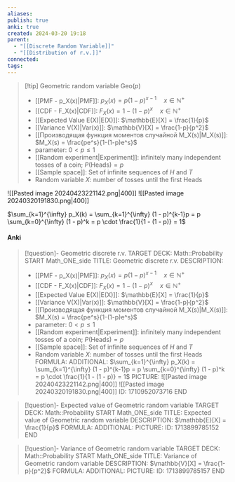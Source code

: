 ```yaml
---
aliases: 
publish: true
anki: true
created: 2024-03-20 19:18
parent:
  - "[[Discrete Random Variable]]"
  - "[[Distribution of r.v.]]"
connected: 
tags:
---
```


> [!tip] Geometric random variable $\text{Geo}(p)$ 
> - [[PMF - p_X(x)|PMF]]: $p_X(x) = p(1-p)^{x-1} \quad x \in \mathbb{N}^+$
> - [[CDF - F_X(x)|CDF]]: $F_X(x) = 1-(1-p)^x \quad x \in \mathbb{N}^+$
> - [[Expected Value E(X)|E(X)]]: $\mathbb{E}[X] = \frac{1}{p}$
> - [[Variance V(X)|Var(x)]]: $\mathbb{V}[X] = \frac{1-p}{p^2}$
> - [[Производящая функция моментов случайной M_X(s)|M_X(s)]]: $M_X(s) = \frac{pe^s}{1-(1-p)e^s}$  
> - parameter: $0 < p \leq 1$
> - [[Random experiment|Experiment]]: infinitely many independent tosses of a coin; $P(\text{Heads}) = p$
> - [[Sample space]]: Set of infinite sequences of $H$ and $T$
> - Random variable $X$: number of tosses until the first Heads

![[Pasted image 20240423221142.png|400]]
![[Pasted image 20240320191830.png|400]]


$\sum_{k=1}^{\infty} p_X(k) = \sum_{k=1}^{\infty} (1 - p)^{k-1}p = p \sum_{k=0}^{\infty} (1 - p)^k = p \cdot \frac{1}{1 - (1 - p)} = 1$

#### Anki
> [!question]- Geometric discrete r.v.
TARGET DECK: Math::Probability 
START
Math_ONE_side
TITLE: Geometric discrete r.v.
DESCRIPTION: 
> - [[PMF - p_X(x)|PMF]]: $p_X(x) = p(1-p)^{x-1} \quad x \in \mathbb{N}^+$
> - [[CDF - F_X(x)|CDF]]: $F_X(x) = 1-(1-p)^x \quad x \in \mathbb{N}^+$
> - [[Expected Value E(X)|E(X)]]: $\mathbb{E}[X] = \frac{1}{p}$
> - [[Variance V(X)|Var(x)]]: $\mathbb{V}[X] = \frac{1-p}{p^2}$
> - [[Производящая функция моментов случайной M_X(s)|M_X(s)]]: $M_X(s) = \frac{pe^s}{1-(1-p)e^s}$  
> - parameter: $0 < p \leq 1$
> - [[Random experiment|Experiment]]: infinitely many independent tosses of a coin; $P(\text{Heads}) = p$
> - [[Sample space]]: Set of infinite sequences of $H$ and $T$
> - Random variable $X$: number of tosses until the first Heads
FORMULA: 
ADDITIONAL: $\sum_{k=1}^{\infty} p_X(k) = \sum_{k=1}^{\infty} (1 - p)^{k-1}p = p \sum_{k=0}^{\infty} (1 - p)^k = p \cdot \frac{1}{1 - (1 - p)} = 1$
PICTURE: 
![[Pasted image 20240423221142.png|400]]
![[Pasted image 20240320191830.png|400]]
ID: 1710952073716
END

> [!question]- Expected value of Geometric random variable
TARGET DECK: Math::Probability
START
Math_ONE_side
TITLE: Expected value of Geometric random variable
DESCRIPTION: $\mathbb{E}[X] = \frac{1}{p}$
FORMULA: 
ADDITIONAL:
PICTURE:
ID: 1713899785152
END

> [!question]- Variance of Geometric random variable
TARGET DECK: Math::Probability
START
Math_ONE_side
TITLE: Variance of Geometric random variable
DESCRIPTION: $\mathbb{V}[X] = \frac{1-p}{p^2}$
FORMULA: 
ADDITIONAL:
PICTURE:
ID: 1713899785157
END
